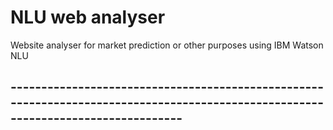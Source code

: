 # NLU web analyser
Website analyser for market prediction or other purposes using IBM Watson NLU
## ----------------------------------------------------------------------------------------------------------------------------------
